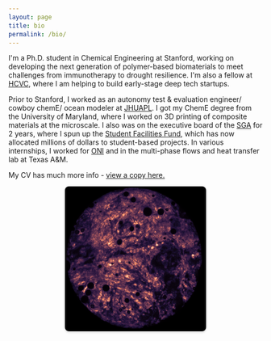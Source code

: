 ```yaml
---
layout: page
title: bio
permalink: /bio/
---
```

I'm a Ph.D. student in Chemical Engineering at Stanford, working on developing the next generation of polymer-based biomaterials to meet challenges from immunotherapy to drought resilience. I'm also a fellow at [HCVC](https://hcvc.co), where I am helping to build early-stage deep tech startups.

Prior to Stanford, I worked as an autonomy test & evaluation engineer/ cowboy chemE/ ocean modeler at [JHUAPL](https://jhuapl.edu). I got my ChemE degree from the University of Maryland, where I worked on 3D printing of composite materials at the microscale. I also was on the executive board of the [SGA](https://umdsga.com) for 2 years, where I spun up the [Student Facilities Fund](https://studentfacilitiesfund.umd.edu/), which has now allocated millions of dollars to student-based projects. In various internships, I worked for [ONI](https://www.oni.navy.mil) and in the multi-phase flows and heat transfer lab at Texas A&M.

My CV has much more info - [view a copy here.](assets/2025_Eckman_CV.pdf)

<div class="gallery">
  <a href="/assets/cool-pic-exp.png" data-lightbox="pnp-gel" data-title="PNP cool image">
    <img src="/assets/cool-pic-exp.png" alt="PNP gel with cells">
  </a>
</div>

<style>
.gallery {
  display: grid;
  grid-template-columns: repeat(auto-fit, minmax(200px, 1fr));
  gap: 10px;
  margin-top: 1em;
  place-items: center;  /* <-- centers content both horizontally and vertically */
}
.gallery img {
  width: 100%;
  max-width: 280px;
  height: auto;
  border-radius: 8px;
  box-shadow: 0 2px 4px rgba(0,0,0,0.15);
  transition: transform 0.2s;
}
.gallery img:hover {
  transform: scale(1.08);
}
</style>



